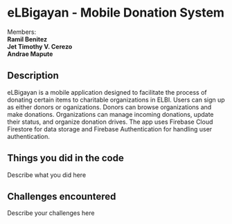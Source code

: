 # eLBigayan - Mobile Donation System


Members: <br />
**Ramil Benitez**<br/>
**Jet Timothy V. Cerezo**<br/>
**Andrae Mapute**<br/>

## Description

eLBigayan is a mobile application designed to facilitate the process of donating certain items to charitable organizations in ELBI. Users can sign up as either donors or oganizations. Donors can browse organizations and make donations. Organizations can manage incoming donations, update their status, and organize donation drives. The app uses Firebase Cloud Firestore for data storage and Firebase Authentication for handling user authentication.

## Things you did in the code

Describe what you did here

## Challenges encountered

Describe your challenges here